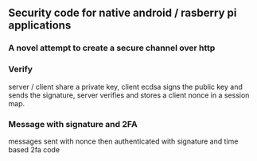 ## Security code for native android / rasberry pi applications

### A novel attempt to create a secure channel over http  

### Verify  
server / client share a  private key, client ecdsa signs the public key and sends 
the signature, server verifies and stores a client nonce in a session map.  

### Message with signature and 2FA  
messages sent with nonce then  authenticated with signature and time based 2fa code


